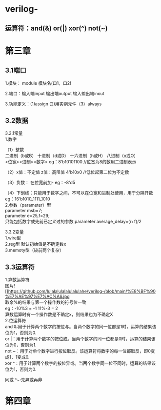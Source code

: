 # verilog-
运算符：and(&) or(|) xor(^) not(~)  
--
 

第三章
==

3.1端口  
--  
1.模块： module 模块名(口1，口2)  

2.端口：输入端input 输出端output 输入输出端inout  

3.功能定义：(1)assign (2)用实例元件（3）always  

3.2数据
--
3.2.1常量  
1.数字 

（1）整数  
二进制（b或B） 十进制（d或D） 十六进制（h或H） 八进制（o或O）  
<位宽><进制><数字> eg：8'b10101100  //位宽为8的数用二进制表示 

（2）x值：不定值 z值：高阻值  4'b10x0  //低位起第二位为不定数  

（3）负数： 在位宽前加- eg：-8'd5  

（4）下划线：只能用于数字之间，不可以在位宽和进制处使用，用于分隔开数  eg：16'b1010_1111_1010  
2.参数（parameter）型  
parameter msb=7;  
parameter e=25,f=29;  
只能包括数字或先前已定义过的参数 parameter average_delay=(r+f)/2  

3.3.2变量  
1.wire型  
2.reg型 默认初始值是不确定数x  
3.memoty型（较前两个复杂） 

3.3运算符
--
1.算数运算符  
图片![]https://github.com/lulalalulalalulalulahe/verilog-/blob/main/%E8%BF%90%E7%AE%97%E7%AC%A6.jpg  
取余%的结果与第一个操作数的符号位一致  
eg：-10%3 = -1    11%-3 = 2  
算数运算时有一个操作数是不确定x，则结果也为不确定X  
2.位运算符  
and &:用于计算两个数字的按位与。当两个数字的同一位都是1时，运算的结果该位为1，否则为0.  
or |：用于计算两个数字的按位或。当两个数字的同一位都是0时，运算的结果该位为0，否则为1.  
not ~：用于对单个数字进行按位取反。该运算符将数字的每一位都取反，即0变成1，1变成0.  
xor ^：用于计算两个数字的按位异或。当两个数字同一位不同时，运算的结果该位为1，否则为0.  

同或 ^~:先异或再非  


第四章
==
